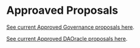 # Approaved Proposals

[See current Approved Governance proposals here](/../../#governance).

[See current Approved DAOracle proposals here](/../../#daoracle).